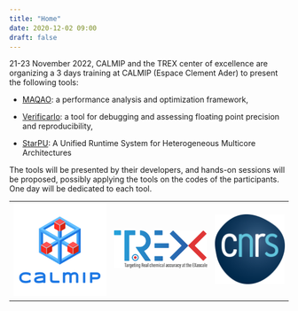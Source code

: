 ```yaml
---
title: "Home"
date: 2020-12-02 09:00
draft: false
---
```


21-23 November 2022, CALMIP and the TREX center of excellence are
organizing a 3 days training at CALMIP (Espace Clement Ader) to present
the following tools:

- [MAQAO](https://www.maqao.exascale-computing.eu/): a performance analysis and
optimization framework,

- [Verificarlo](https://github.com/verificarlo/verificarlo): a tool for
debugging and assessing floating point precision and reproducibility,

- [StarPU](https://starpu.gitlabpages.inria.fr/): A Unified Runtime
System for Heterogeneous Multicore Architectures

The tools will be presented by their developers, and hands-on sessions
will be proposed, possibly applying the tools on the codes of the
participants. One day will be dedicated to each tool.


|                                                                           |                                                                              |                                                                          |
| ------------------------------------------------------------------------  | ------------------------------------------------------------------------     | ------------------------------------------------------------------------ |
| <a href="https://www.calmip.univ-toulouse.fr/" ><img width="200" style="vertical-align: middle;" src="/img/calmip.png" /> | <a href="https://trex-coe.eu" ><img width="200" style="vertical-align: middle;" src="/img/TREX_LOGO.png" /> | <img width="150" style="vertical-align: middle;" src="/img/CNRS.png" />  |
|                                                                           |                                                                              |                                                                          |


